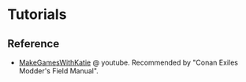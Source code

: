# Tutorials

## Reference

- [MakeGamesWithKatie](https://www.youtube.com/@MakeGamesWithKatie/videos) @ youtube. Recommended by "Conan Exiles Modder's Field Manual".
